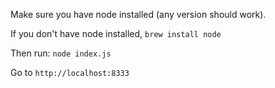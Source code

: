 Make sure you have node installed (any version should work).

If you don't have node installed, `brew install node`

Then run: `node index.js`

Go to `http://localhost:8333`
